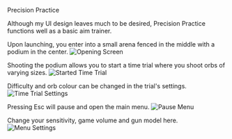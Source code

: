 Precision Practice

Although my UI design leaves much to be desired, Precision Practice functions well as a basic aim trainer.

Upon launching, you enter into a small arena fenced in the middle with a podium in the center.
<img alt="Opening Screen" src="https://i.imgur.com/zg8alYp.png">

Shooting the podium allows you to start a time trial where you shoot orbs of varying sizes.
<img alt="Started Time Trial" src="https://i.imgur.com/sVn8l0j.png">

Difficulty and orb colour can be changed in the trial's settings.
<img alt="Time Trial Settings" src="https://i.imgur.com/mbtvQj2.png">

Pressing Esc will pause and open the main menu.
<img alt="Pause Menu" src="https://i.imgur.com/9fIK0wv.png">

Change your sensitivity, game volume and gun model here.
<img alt="Menu Settings" src="https://i.imgur.com/NpNXxH6.png">
